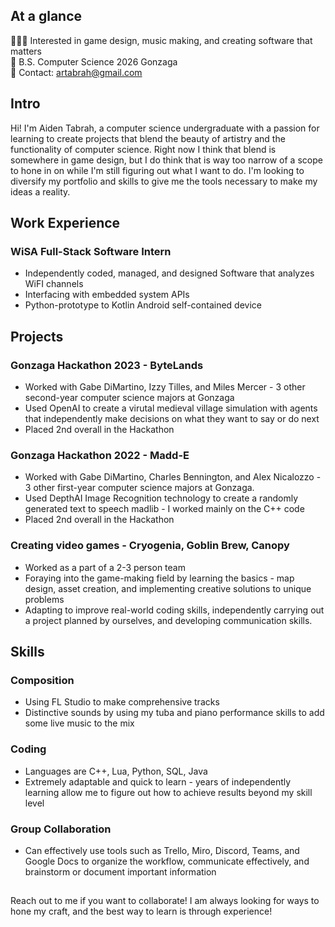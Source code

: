 ## At a glance
🧙🏼‍♂️ Interested in game design, music making, and creating software that matters<br>
🏫 B.S. Computer Science 2026 Gonzaga <br>
🌌 Contact: artabrah@gmail.com<br>

## Intro
Hi! I'm Aiden Tabrah, a computer science undergraduate with a passion for learning to create projects that blend the beauty of artistry and the functionality of computer science. Right now I think that blend is somewhere in game design, but I do think that is way too narrow of a scope to hone in on while I'm still figuring out what I want to do. I'm looking to diversify my portfolio and skills to give me the tools necessary to make my ideas a reality.

## Work Experience

### WiSA Full-Stack Software Intern
* Independently coded, managed, and designed Software that analyzes WiFI channels
* Interfacing with embedded system APIs
* Python-prototype to Kotlin Android self-contained device

## Projects

### Gonzaga Hackathon 2023 - ByteLands
* Worked with Gabe DiMartino, Izzy Tilles, and Miles Mercer - 3 other second-year computer science majors at Gonzaga
* Used OpenAI to create a virutal medieval village simulation with agents that independently make decisions on what they want to say or do next
* Placed 2nd overall in the Hackathon

### Gonzaga Hackathon 2022 - Madd-E
* Worked with Gabe DiMartino, Charles Bennington, and Alex Nicalozzo - 3 other first-year computer science majors at Gonzaga.
* Used DepthAI Image Recognition technology to create a randomly generated text to speech madlib - I worked mainly on the C++ code
* Placed 2nd overall in the Hackathon

### Creating video games - Cryogenia, Goblin Brew, Canopy
* Worked as a part of a 2-3 person team
* Foraying into the game-making field by learning the basics - map design, asset creation, and implementing creative solutions to unique problems
* Adapting to improve real-world coding skills, independently carrying out a project planned by ourselves, and developing communication skills.

## Skills
### Composition
* Using FL Studio to make comprehensive tracks
* Distinctive sounds by using my tuba and piano performance skills to add some live music to the mix

### Coding
* Languages are C++, Lua, Python, SQL, Java
* Extremely adaptable and quick to learn - years of independently learning allow me to figure out how to achieve results beyond my skill level

### Group Collaboration
* Can effectively use tools such as Trello, Miro, Discord, Teams, and Google Docs to organize the workflow, communicate effectively, and brainstorm or document important information

##
Reach out to me if you want to collaborate! I am always looking for ways to hone my craft, and the best way to learn is through experience!
